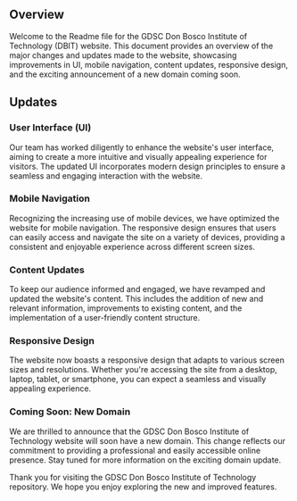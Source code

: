 ## Overview

Welcome to the Readme file for the GDSC Don Bosco Institute of Technology (DBIT) website. This document provides an overview of the major changes and updates made to the website, showcasing improvements in UI, mobile navigation, content updates, responsive design, and the exciting announcement of a new domain coming soon.

## Updates

### User Interface (UI)

Our team has worked diligently to enhance the website's user interface, aiming to create a more intuitive and visually appealing experience for visitors. The updated UI incorporates modern design principles to ensure a seamless and engaging interaction with the website.

### Mobile Navigation

Recognizing the increasing use of mobile devices, we have optimized the website for mobile navigation. The responsive design ensures that users can easily access and navigate the site on a variety of devices, providing a consistent and enjoyable experience across different screen sizes.

### Content Updates

To keep our audience informed and engaged, we have revamped and updated the website's content. This includes the addition of new and relevant information, improvements to existing content, and the implementation of a user-friendly content structure.

### Responsive Design

The website now boasts a responsive design that adapts to various screen sizes and resolutions. Whether you're accessing the site from a desktop, laptop, tablet, or smartphone, you can expect a seamless and visually appealing experience.

### Coming Soon: New Domain

We are thrilled to announce that the GDSC Don Bosco Institute of Technology website will soon have a new domain. This change reflects our commitment to providing a professional and easily accessible online presence. Stay tuned for more information on the exciting domain update.


Thank you for visiting the GDSC Don Bosco Institute of Technology repository. We hope you enjoy exploring the new and improved features.

